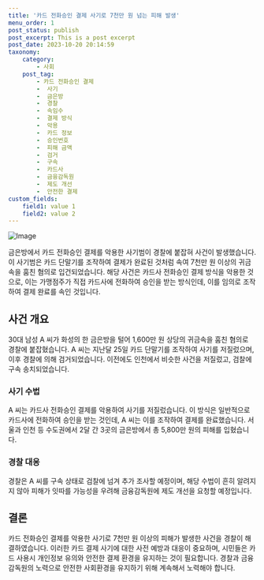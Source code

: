 ```yaml
---
title: '카드 전화승인 결제 사기로 7천만 원 넘는 피해 발생'
menu_order: 1
post_status: publish
post_excerpt: This is a post excerpt
post_date: 2023-10-20 20:14:59
taxonomy:
    category:
        - 사회
    post_tag:
        - 카드 전화승인 결제
        -  사기
        -  금은방
        -  경찰
        -  속임수
        -  결제 방식
        -  악용
        -  카드 정보
        -  승인번호
        -  피해 금액
        -  검거
        -  구속
        -  카드사
        -  금융감독원
        -  제도 개선
        -  안전한 결제
custom_fields:
    field1: value 1
    field2: value 2
---
```


![Image](https://imgnews.pstatic.net/image/056/2024/02/06/0011657311_001_20240206200701145.jpg?type=w647)


금은방에서 카드 전화승인 결제를 악용한 사기범이 경찰에 붙잡혀 사건이 발생했습니다. 이 사기범은 카드 단말기를 조작하여 결제가 완료된 것처럼 속여 7천만 원 이상의 귀금속을 훔친 혐의로 입건되었습니다. 해당 사건은 카드사 전화승인 결제 방식을 악용한 것으로, 이는 가맹점주가 직접 카드사에 전화하여 승인을 받는 방식인데, 이를 임의로 조작하여 결제 완료를 속인 것입니다.

## 사건 개요
30대 남성 A 씨가 화성의 한 금은방을 털어 1,600만 원 상당의 귀금속을 훔친 혐의로 경찰에 붙잡혔습니다. A 씨는 지난달 25일 카드 단말기를 조작하여 사기를 저질렀으며, 이후 경찰에 의해 검거되었습니다. 이전에도 인천에서 비슷한 사건을 저질렀고, 검찰에 구속 송치되었습니다.

### 사기 수법
A 씨는 카드사 전화승인 결제를 악용하여 사기를 저질렀습니다. 이 방식은 일반적으로 카드사에 전화하여 승인을 받는 것인데, A 씨는 이를 조작하여 결제를 완료했습니다. 서울과 인천 등 수도권에서 2달 간 3곳의 금은방에서 총 5,800만 원의 피해를 입혔습니다.

### 경찰 대응
경찰은 A 씨를 구속 상태로 검찰에 넘겨 추가 조사할 예정이며, 해당 수법이 흔히 알려지지 않아 피해가 잇따를 가능성을 우려해 금융감독원에 제도 개선을 요청할 예정입니다.

## 결론
카드 전화승인 결제를 악용한 사기로 7천만 원 이상의 피해가 발생한 사건을 경찰이 해결하였습니다. 이러한 카드 결제 사기에 대한 사전 예방과 대응이 중요하며, 시민들은 카드 사용시 개인정보 유의와 안전한 결제 환경을 유지하는 것이 필요합니다. 경찰과 금융감독원의 노력으로 안전한 사회환경을 유지하기 위해 계속해서 노력해야 합니다.
